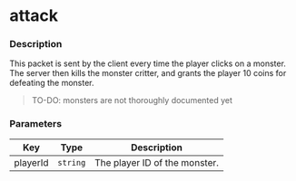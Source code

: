 # attack

### Description

This packet is sent by the client every time the player clicks on a monster. The server then kills the monster critter, and grants the player 10 coins for defeating the monster.

> TO-DO: monsters are not thoroughly documented yet

### Parameters

| Key      | Type     | Description                   |
| -------- | -------- | ----------------------------- |
| playerId | `string` | The player ID of the monster. |

